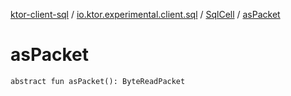 [ktor-client-sql](../../index.md) / [io.ktor.experimental.client.sql](../index.md) / [SqlCell](index.md) / [asPacket](./as-packet.md)

# asPacket

`abstract fun asPacket(): ByteReadPacket`